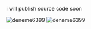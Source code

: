 i will publish source code soon <br>




![deneme6399](https://github.com/user-attachments/assets/ebaccf7c-83fe-4ba5-99c0-69fdc0ca1f05)
![deneme6399](https://github.com/user-attachments/assets/a4328cb9-33fa-49df-9c45-260d74c044d5)
